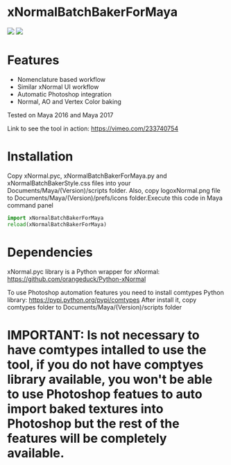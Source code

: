 # xNormalBatchBakerForMaya

![](http://cgart3d.com/wp-content/uploads/2017/09/xNormalBatchBakerUI.png)
![](http://cgart3d.com/wp-content/uploads/2017/09/xNormalBatchBaker.jpg)

Features
=========================================================
* Nomenclature based workflow
* Similar xNormal UI workflow
* Automatic Photoshop integration
* Normal, AO and Vertex Color baking

Tested on Maya 2016 and Maya 2017

Link to see the tool in action: https://vimeo.com/233740754

Installation
=========================================================
Copy xNormal.pyc, xNormalBatchBakerForMaya.py and xNormalBatchBakerStyle.css files into your Documents/Maya/(Version)/scripts folder. Also, copy logoxNormal.png file to Documents/Maya/(Version)/prefs/icons folder.Execute this code in Maya command panel
``` python
import xNormalBatchBakerForMaya
reload(xNormalBatchBakerForMaya)
```

Dependencies
=========================================================
xNormal.pyc library is a Python wrapper for xNormal: https://github.com/orangeduck/Python-xNormal

To use Photoshop automation features you need to install comtypes Python library: https://pypi.python.org/pypi/comtypes
After install it, copy comtypes folder to Documents/Maya/(Version)/scripts folder

# IMPORTANT: Is not necessary to have comtypes intalled to use the tool, if you do not have comptyes library available, you won't be able to use Photoshop featues to auto import baked textures into Photoshop but the rest of the features will be completely available.
